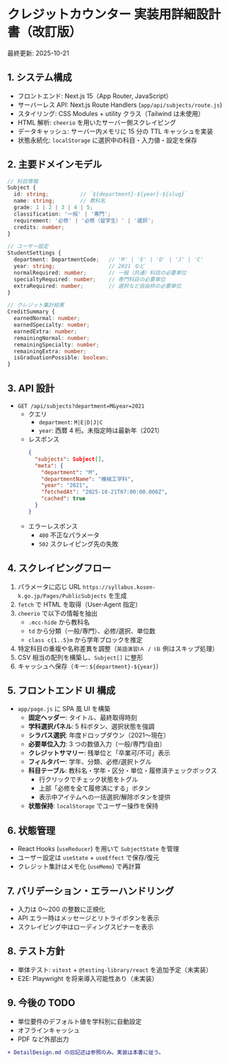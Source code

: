 # クレジットカウンター 実装用詳細設計書（改訂版）

最終更新: 2025-10-21

## 1. システム構成
- フロントエンド: Next.js 15（App Router, JavaScript）
- サーバーレス API: Next.js Route Handlers (`app/api/subjects/route.js`)
- スタイリング: CSS Modules + utility クラス（Tailwind は未使用）
- HTML 解析: `cheerio` を用いたサーバー側スクレイピング
- データキャッシュ: サーバー内メモリに 15 分の TTL キャッシュを実装
- 状態永続化: `localStorage` に選択中の科目・入力値・設定を保存

## 2. 主要ドメインモデル
```ts
// 科目情報
Subject {
  id: string;          // `${department}-${year}-${slug}`
  name: string;        // 教科名
  grade: 1 | 2 | 3 | 4 | 5;
  classification: '一般' | '専門';
  requirement: '必修' | '必修（留学生）' | '選択';
  credits: number;
}

// ユーザー設定
StudentSettings {
  department: DepartmentCode;   // 'M' | 'E' | 'D' | 'J' | 'C'
  year: string;                 // 2021 など
  normalRequired: number;       // 一般（共通）科目の必要単位
  specialtyRequired: number;    // 専門科目の必要単位
  extraRequired: number;        // 選択など自由枠の必要単位
}

// クレジット集計結果
CreditSummary {
  earnedNormal: number;
  earnedSpecialty: number;
  earnedExtra: number;
  remainingNormal: number;
  remainingSpecialty: number;
  remainingExtra: number;
  isGraduationPossible: boolean;
}
```

## 3. API 設計
- `GET /api/subjects?department=M&year=2021`
  - クエリ
    - `department`: `M|E|D|J|C`
    - `year`: 西暦 4 桁。未指定時は最新年（2021）
  - レスポンス
    ```json
    {
      "subjects": Subject[],
      "meta": {
        "department": "M",
        "departmentName": "機械工学科",
        "year": "2021",
        "fetchedAt": "2025-10-21T07:00:00.000Z",
        "cached": true
      }
    }
    ```
  - エラーレスポンス
    - `400` 不正なパラメータ
    - `502` スクレイピング先の失敗

## 4. スクレイピングフロー
1. パラメータに応じ URL `https://syllabus.kosen-k.go.jp/Pages/PublicSubjects` を生成
2. `fetch` で HTML を取得（User-Agent 指定）
3. `cheerio` で以下の情報を抽出
   - `.mcc-hide` から教科名
   - `td` から分類（一般/専門）、必修/選択、単位数
   - `class c{1..5}m` から学年ブロックを推定
4. 特定科目の重複や名称差異を調整（`英語演習ⅠＡ / ⅠＢ` 例はスキップ処理）
5. CSV 相当の配列を構築し、`Subject[]` に整形
6. キャッシュへ保存（キー: `${department}-${year}`）

## 5. フロントエンド UI 構成
- `app/page.js` に SPA 風 UI を構築
  - **固定ヘッダー**: タイトル、最終取得時刻
  - **学科選択パネル**: 5 科ボタン、選択状態を強調
  - **シラバス選択**: 年度ドロップダウン（2021〜現在）
  - **必要単位入力**: 3 つの数値入力（一般/専門/自由）
  - **クレジットサマリー**: 残単位と「卒業可/不可」表示
  - **フィルタバー**: 学年、分類、必修/選択トグル
  - **科目テーブル**: 教科名・学年・区分・単位・履修済チェックボックス
    - 行クリックでチェック状態をトグル
    - 上部「必修を全て履修済にする」ボタン
    - 表示中アイテムへの一括選択/解除ボタンを提供
  - **状態保持**: `localStorage` でユーザー操作を保持

## 6. 状態管理
- React Hooks (`useReducer`) を用いて `SubjectState` を管理
- ユーザー設定は `useState` + `useEffect` で保存/復元
- クレジット集計はメモ化 (`useMemo`) で再計算

## 7. バリデーション・エラーハンドリング
- 入力は 0〜200 の整数に正規化
- API エラー時はメッセージとリトライボタンを表示
- スクレイピング中はローディングスピナーを表示

## 8. テスト方針
- 単体テスト: `vitest` + `@testing-library/react` を追加予定（未実装）
- E2E: Playwright を将来導入可能性あり（未実装）

## 9. 今後の TODO
- 単位要件のデフォルト値を学科別に自動設定
- オフラインキャッシュ
- PDF など外部出力

```diff
+ DetailDesign.md の旧記述は参照のみ。実装は本書に従う。
```